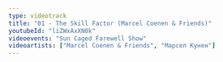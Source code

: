 ```yaml
---
type: videotrack
title: "01 - The Skill Factor (Marcel Coenen & Friends)"
youtubeId: "liZWxAxXN0k"
videoevents: "Sun Caged Farewell Show"
videoartists: ["Marcel Coenen & Friends", "Марсел Кунен"]
---
```

